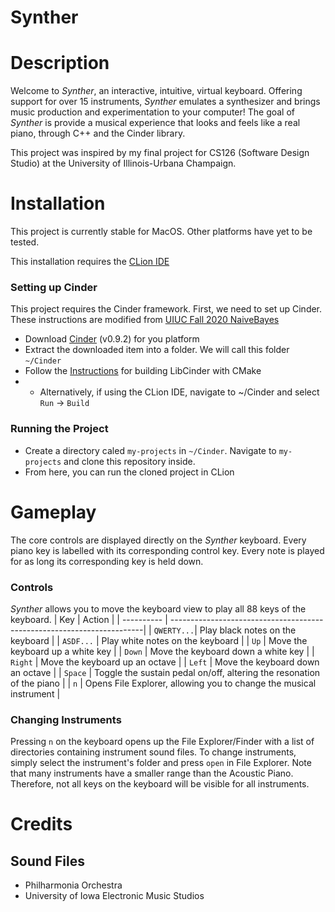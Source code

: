 # Synther
# Description
Welcome to _Synther_, an interactive, intuitive, virtual keyboard. Offering support for over 15 instruments, _Synther_ emulates a synthesizer and brings music production and experimentation to your computer! The goal of _Synther_ is provide a musical experience that looks and feels like a real piano, through C++ and the Cinder library.

This project was inspired by my final project for CS126 (Software Design Studio) at the University of Illinois-Urbana Champaign.

# Installation
This project is currently stable for MacOS. Other platforms have yet to be tested.

This installation requires the [CLion IDE](https://www.jetbrains.com/clion/)
### Setting up Cinder
This project requires the Cinder framework. First, we need to set up Cinder. These instructions are modified from [UIUC Fall 2020 NaiveBayes](https://courses.grainger.illinois.edu/cs126/fa2020/assignments/naive-bayes/)
* Download [Cinder](https://libcinder.org/download) (v0.9.2) for you platform
* Extract the downloaded item into a folder. We will call this folder `~/Cinder`
* Follow the [Instructions](https://www.libcinder.org/docs/guides/cmake/cmake.html#building-libcinder-with-cmake) for building LibCinder with CMake
* * Alternatively, if using the CLion IDE, navigate to ~/Cinder and select `Run` -> `Build`
### Running the Project
* Create a directory caled `my-projects` in `~/Cinder`. Navigate to `my-projects` and clone this repository inside.
* From here, you can run the cloned project in CLion

# Gameplay
The core controls are displayed directly on the _Synther_ keyboard. Every piano key is labelled with its corresponding control key. Every note is played for as long
its corresponding key is held down.
### Controls
_Synther_ allows you to move the keyboard view to play all 88 keys of the keyboard.
| Key        | Action                                                                 |
| ---------- | -----------------------------------------------------------------------|
| `QWERTY...`| Play black notes on the keyboard                                       |
| `ASDF...`  | Play white notes on the keyboard                                       |
| `Up`       | Move the keyboard up a white key                                       |
| `Down`     | Move the keyboard down a white key                                     |
| `Right`    | Move the keyboard up an octave                                         |
| `Left`     | Move the keyboard down an octave                                       |
| `Space`    | Toggle the sustain pedal on/off, altering the resonation of the piano  |
| `n`        | Opens File Explorer, allowing you to change the musical instrument     |

### Changing Instruments
Pressing `n` on the keyboard opens up the File Explorer/Finder with a list of directories containing instrument sound files. To change instruments, simply select the instrument's folder and press `open` in File Explorer. Note that many instruments have a smaller range than the Acoustic Piano. Therefore, not all keys on the keyboard will be visible for all instruments.

# Credits
## Sound Files
* Philharmonia Orchestra
* University of Iowa Electronic Music Studios
